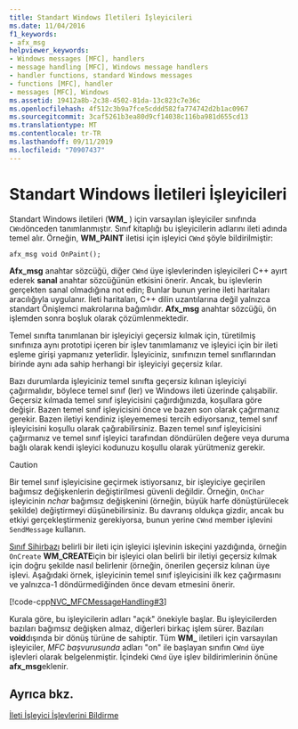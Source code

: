 ```yaml
---
title: Standart Windows İletileri İşleyicileri
ms.date: 11/04/2016
f1_keywords:
- afx_msg
helpviewer_keywords:
- Windows messages [MFC], handlers
- message handling [MFC], Windows message handlers
- handler functions, standard Windows messages
- functions [MFC], handler
- messages [MFC], Windows
ms.assetid: 19412a8b-2c38-4502-81da-13c823c7e36c
ms.openlocfilehash: 4f512c3b9a7fce5cddd582fa774742d2b1ac0967
ms.sourcegitcommit: 3caf5261b3ea80d9cf14038c116ba981d655cd13
ms.translationtype: MT
ms.contentlocale: tr-TR
ms.lasthandoff: 09/11/2019
ms.locfileid: "70907437"
---
```

# <a name="handlers-for-standard-windows-messages"></a>Standart Windows İletileri İşleyicileri

Standart Windows iletileri (**WM_** ) için varsayılan işleyiciler sınıfında `CWnd`önceden tanımlanmıştır. Sınıf kitaplığı bu işleyicilerin adlarını ileti adında temel alır. Örneğin, **WM_PAINT** iletisi için işleyici `CWnd` şöyle bildirilmiştir:

`afx_msg void OnPaint();`

**Afx_msg** anahtar sözcüğü, diğer `CWnd` üye işlevlerinden işleyicileri C++ ayırt ederek **sanal** anahtar sözcüğünün etkisini önerir. Ancak, bu işlevlerin gerçekten sanal olmadığına not edin; Bunlar bunun yerine ileti haritaları aracılığıyla uygulanır. İleti haritaları, C++ dilin uzantılarına değil yalnızca standart Önişlemci makrolarına bağımlıdır. **Afx_msg** anahtar sözcüğü, ön işlemden sonra boşluk olarak çözümlenmektedir.

Temel sınıfta tanımlanan bir işleyiciyi geçersiz kılmak için, türetilmiş sınıfınıza aynı prototipi içeren bir işlev tanımlamanız ve işleyici için bir ileti eşleme girişi yapmanız yeterlidir. İşleyiciniz, sınıfınızın temel sınıflarından birinde aynı ada sahip herhangi bir işleyiciyi geçersiz kılar.

Bazı durumlarda işleyiciniz temel sınıfta geçersiz kılınan işleyiciyi çağırmalıdır, böylece temel sınıf (ler) ve Windows ileti üzerinde çalışabilir. Geçersiz kılmada temel sınıf işleyicisini çağırdığınızda, koşullara göre değişir. Bazen temel sınıf işleyicisini önce ve bazen son olarak çağırmanız gerekir. Bazen iletiyi kendiniz işleyememesi tercih ediyorsanız, temel sınıf işleyicisini koşullu olarak çağırabilirsiniz. Bazen temel sınıf işleyicisini çağırmanız ve temel sınıf işleyici tarafından döndürülen değere veya duruma bağlı olarak kendi işleyici kodunuzu koşullu olarak yürütmeniz gerekir.

> [!CAUTION]
>  Bir temel sınıf işleyicisine geçirmek istiyorsanız, bir işleyiciye geçirilen bağımsız değişkenlerin değiştirilmesi güvenli değildir. Örneğin, `OnChar` işleyicinin *nchar* bağımsız değişkenini (örneğin, büyük harfe dönüştürülecek şekilde) değiştirmeyi düşünebilirsiniz. Bu davranış oldukça gizdir, ancak bu etkiyi gerçekleştirmeniz gerekiyorsa, bunun yerine `CWnd` member işlevini `SendMessage` kullanın.

[Sınıf Sihirbazı](reference/mfc-class-wizard.md) belirli bir ileti için işleyici işlevinin iskeçini yazdığında, örneğin `OnCreate` **WM_CREATE**için bir işleyici olan belirli bir iletiyi geçersiz kılmak için doğru şekilde nasıl belirlenir (örneğin, önerilen geçersiz kılınan üye işlevi. Aşağıdaki örnek, işleyicinin temel sınıf işleyicisini ilk kez çağırmasını ve yalnızca-1 döndürmediğinden önce devam etmesini önerir.

[!code-cpp[NVC_MFCMessageHandling#3](../mfc/codesnippet/cpp/handlers-for-standard-windows-messages_1.cpp)]

Kurala göre, bu işleyicilerin adları "açık" önekiyle başlar. Bu işleyicilerden bazıları bağımsız değişken almaz, diğerleri birkaç işlem sürer. Bazıları **void**dışında bir dönüş türüne de sahiptir. Tüm **WM_** iletileri için varsayılan işleyiciler, *MFC başvurusunda* adları "on" ile başlayan sınıfın `CWnd` üye işlevleri olarak belgelenmiştir. İçindeki `CWnd` üye işlev bildirimlerinin önüne **afx_msg**eklenir.

## <a name="see-also"></a>Ayrıca bkz.

[İleti İşleyici İşlevlerini Bildirme](../mfc/declaring-message-handler-functions.md)
